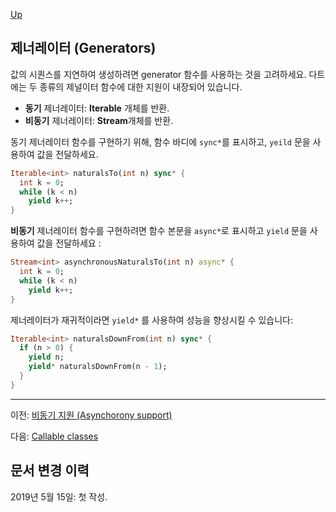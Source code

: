 [Up](./index.md)

##  제너레이터 (Generators)

값의 시퀀스를 지연하여 생성하려면 generator 함수를 사용하는 것을 고려하세요. 다트에는 두 종류의 제널이터 함수에 대한 지원이 내장되어 있습니다.

-  **동기** 제너레이터: **Iterable** 개체를 반환.
-  **비동기** 제너레이터: **Stream**개체를 반환.

동기 제너레이터 함수를 구현하기 위해, 함수 바디에 `sync*`를 표시하고, `yeild` 문을 사용하여 값을 전달하세요.

```dart
Iterable<int> naturalsTo(int n) sync* {
  int k = 0;
  while (k < n)
    yield k++;
}
```

**비동기** 제너레이터 함수를 구현하려면 함수 본문을 `async*`로 표시하고 `yield` 문을 사용하여 값을 전달하세요 :

```dart
Stream<int> asynchronousNaturalsTo(int n) async* {
  int k = 0;
  while (k < n)
    yield k++;
}
```

제너레이터가 재귀적이라면 `yield*` 를 사용하여 성능을 향상시킬 수 있습니다:

```dart
Iterable<int> naturalsDownFrom(int n) sync* {
  if (n > 0) {
    yield n;
    yield* naturalsDownFrom(n - 1);
  }
}
```

---

이전: [비동기 지원 (Asynchorony support)](./asynchrony_support.md)

다음: [Callable classes](./callable_classes.md)

## 문서 변경 이력

2019년 5월 15일: 첫 작성.
